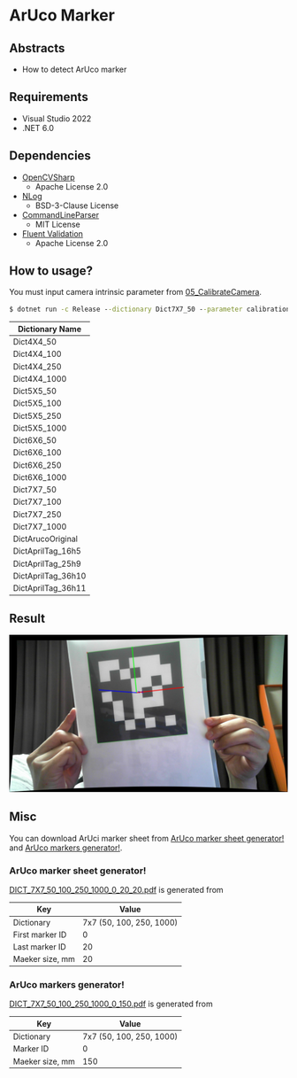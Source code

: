 # ArUco Marker

## Abstracts

* How to detect ArUco marker

## Requirements

* Visual Studio 2022
* .NET 6.0

## Dependencies

* [OpenCVSharp](https://github.com/shimat/opencvsharp)
  * Apache License 2.0
* [NLog](https://github.com/NLog/NLog)
  * BSD-3-Clause License
* [CommandLineParser](https://github.com/commandlineparser/commandline)
  * MIT License
* [Fluent Validation](https://github.com/FluentValidation/FluentValidation)
  * Apache License 2.0

## How to usage?

You must input camera intrinsic parameter from [05_CalibrateCamera](../05_CalibrateCamera).

````cmd
$ dotnet run -c Release --dictionary Dict7X7_50 --parameter calibration.yaml --size 0.15 --output
````

|Dictionary Name|
|---|
|Dict4X4_50|
|Dict4X4_100|
|Dict4X4_250|
|Dict4X4_1000|
|Dict5X5_50|
|Dict5X5_100|
|Dict5X5_250|
|Dict5X5_1000|
|Dict6X6_50|
|Dict6X6_100|
|Dict6X6_250|
|Dict6X6_1000|
|Dict7X7_50|
|Dict7X7_100|
|Dict7X7_250|
|Dict7X7_1000|
|DictArucoOriginal|
|DictAprilTag_16h5|
|DictAprilTag_25h9|
|DictAprilTag_36h10|
|DictAprilTag_36h11|

## Result

[![captured](./images/captured.jpg "captured")](./images/captured.jpg)

## Misc

You can download ArUci marker sheet from [ArUco marker sheet generator!](https://fodi.github.io/arucosheetgen/) and [ArUco markers generator!](https://chev.me/arucogen/).

### ArUco marker sheet generator!

[DICT_7X7_50_100_250_1000_0_20_20.pdf](DICT_7X7_50_100_250_1000_0_20_20.pdf) is generated from

|Key|Value|
|---|---|
|Dictionary|7x7 (50, 100, 250, 1000)|
|First marker ID|0|
|Last marker ID|20|
|Maeker size, mm|20|

### ArUco markers generator!

[DICT_7X7_50_100_250_1000_0_150.pdf](DICT_7X7_50_100_250_1000_0_150.pdf) is generated from

|Key|Value|
|---|---|
|Dictionary|7x7 (50, 100, 250, 1000)|
|Marker ID|0|
|Maeker size, mm|150|